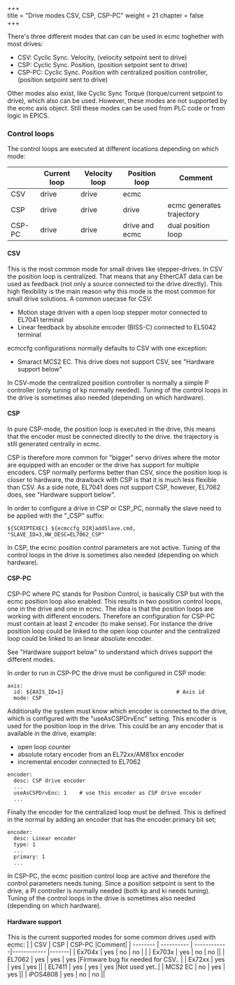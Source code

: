 +++  
title = "Drive modes CSV, CSP, CSP-PC"
weight = 21
chapter = false  
+++

There's three different modes that can can be used in ecmc toghether with most drives:
* CSV: Cyclic Sync. Velocity, (velocity setpoint sent to drive)
* CSP: Cyclic Sync. Position, (position setpoint sent to drive)
* CSP-PC: Cyclic Sync. Position with centralized position controller, (position setpoint sent to drive)

Other modes also exist, like Cyclic Sync Torque (torque/current setpoint to drive), which also can be used. However, these modes are not supported by the ecmc axis object. Still these modes can be used from PLC code or from logic in EPICS.

### Control loops

The control loops are executed at different locations depending on which mode:

|          | Current loop | Velocity loop | Position loop  |Comment| 
| -------- | ------------ | ------------- |--------------- |-------| 
| CSV      | drive        | drive         | ecmc           |       |
| CSP      | drive        | drive         | drive          | ecmc generates trajectory |
| CSP-PC   | drive        | drive         | drive and ecmc | dual position loop |

#### CSV
This is the most common mode for small drives like stepper-drives.
In CSV the position loop is centralized. That means that any EtherCAT data can be used as feedback (not only a source connected toi the drive directly). This  high flexibility is the main reason why this mode is the most common for small drive solutions. A common usecase for CSV:
* Motion stage driven with a open loop stepper motor connected to EL7041 terminal
* Linear feedback by absolute encoder (BISS-C) connected to EL5042 terminal

ecmccfg configurations normally defaults to CSV with one exception:
* Smaract MCS2 EC. This drive does not support CSV, see "Hardware support below"

In CSV-mode the centralized position controller is normally a simple P controller (only tuning of kp normally needed).
Tuning of the control loops in the drive is sometimes also needed (depending on which hardware).

#### CSP
In pure CSP-mode, the position loop is executed in the drive, this means that the encoder must be connected directly to the drive. the trajectory is still generated centrally in ecmc.

CSP is therefore more common for "bigger" servo drives where the motor are equipped with an encoder or the drive has support for multiple encoders.
CSP normally performs better than CSV, since the position loop is closer to hardware, the drawback with CSP is that it is much less flexible than CSV. As a side note, EL7041 does not support CSP, however, EL7062 does, see "Hardware support below".

In order to configure a drive in CSP or CSP_PC, normally the slave need to be applied with the "_CSP" suffix:
```
${SCRIPTEXEC} ${ecmccfg_DIR}addSlave.cmd,      "SLAVE_ID=3,HW_DESC=EL7062_CSP"
```
In CSP, the ecmc position control parameters are not active.
Tuning of the control loops in the drive is sometimes also needed (depending on which hardware).

#### CSP-PC
CSP-PC where PC stands for Position Control, is basically CSP but with the ecmc position loop also enabled. This results in two position control loops, one in the drive and one in ecmc. The idea is that the position loops are working with different encoders. Therefore an configuration for CSP-PC must contain at least 2 encoder (to make sense). For instance the drive position loop could be linked to the open loop counter and the centralized loop could be linked to an linear absolute encoder.

See "Hardware support below" to understand which drives support the different modes.

In order to run in CSP-PC the drive must be configured in CSP mode:

```
axis:
  id: ${AXIS_ID=1}                                    # Axis id
  mode: CSP
```
Additionally the system must know which encoder is connected to the drive, which is configured with the "useAsCSPDrvEnc" setting. This encoder is used for the position loop in the drive.
This could be an any encoder that is available in the drive, example:
* open loop counter
* absolute rotary encoder from an EL72xx/AM81xx encoder 
* incremental encoder connected to EL7062
```
encoder:
  desc: CSP drive encoder
  ...
  useAsCSPDrvEnc: 1    # use this encoder as CSP drive encoder
  ...
```
Finally the encoder for the centralized loop must be defined. This is defined in the normal by adding an encoder that has the encoder.primary bit set;
```
encoder:
  desc: Linear encoder
  type: 1
  ...
  primary: 1
  ...
```
In CSP-PC, the ecmc position control loop are active and therefore the control parameters needs tuning.
Since a position setpoint is sent to the drive, a PI controller is normally needed (both kp and ki needs tuning).
Tuning of the control loops in the drive is sometimes also needed (depending on which hardware).

#### Hardware support

This is the current supported modes for some common drives used with ecmc:
|          | CSV        | CSP         | CSP-PC      |Comment| 
| -------- | ---------- | ------------|------------ |-------| 
| Ex704x   | yes        | no          | no          |       |
| Ex703x   | yes        | no          | no          ||
| EL7062   | yes        | yes         | yes         |Firmware bug fix needed for CSV.. |
| Ex72xx   | yes        | yes         | yes         ||
| EL7411   | yes        | yes         | yes         |Not used yet..|
| MCS2 EC  | no         | yes         | yes         ||
| iPOS4808 | yes        | no          | no          ||
